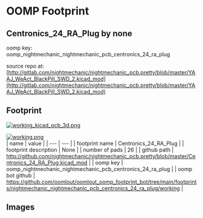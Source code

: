 # OOMP Footprint  
## Centronics_24_RA_Plug  by none  
  
oomp key: oomp_nightmechanic_nightmechanic_pcb_centronics_24_ra_plug  
  
source repo at: [http://gitlab.com/nightmechanic/nightmechanic_pcb.pretty/blob/master/YAAJ_WeAct_BlackPill_SWD_2.kicad_mod](http://gitlab.com/nightmechanic/nightmechanic_pcb.pretty/blob/master/YAAJ_WeAct_BlackPill_SWD_2.kicad_mod)  
## Footprint  
  
[![working_kicad_pcb_3d.png](working_kicad_pcb_3d_600.png)](working_kicad_pcb_3d.png)  
  
[![working.png](working_600.png)](working.png)  
| name | value | 
| --- | --- | 
| footprint name | Centronics_24_RA_Plug | 
| footprint description | None | 
| number of pads | 26 | 
| github path | http://github.com/nightmechanic/nightmechanic_pcb.pretty/blob/master/Centronics_24_RA_Plug.kicad_mod | 
| oomp key | oomp_nightmechanic_nightmechanic_pcb_centronics_24_ra_plug | 
| oomp bot github | https://github.com/oomlout/oomlout_oomp_footprint_bot/tree/main/footprints/nightmechanic_nightmechanic_pcb_centronics_24_ra_plug/working | 
## Images  
